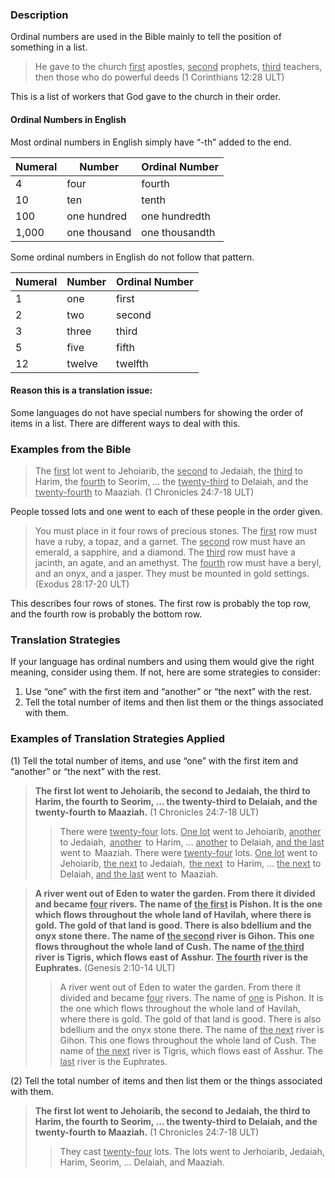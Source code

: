 

### Description

Ordinal numbers are used in the Bible mainly to tell the position of something in a list.

> He gave to the church <u>first</u> apostles, <u>second</u> prophets, <u>third</u> teachers, then those who do powerful deeds (1 Corinthians 12:28 ULT)

This is a list of workers that God gave to the church in their order.

#### Ordinal Numbers in English

Most ordinal numbers in English simply have  “-th” added to the end.

| Numeral | Number  | Ordinal Number  |
| -------- | -------- | -------- |
| 4   | four | fourth |
| 10 | ten |  tenth |
| 100 | one hundred |  one hundredth |
| 1,000| one thousand |  one thousandth |


Some ordinal numbers in English do not follow that pattern.

| Numeral | Number  | Ordinal Number  |
| -------- | -------- | -------- |
| 1   | one | first |
| 2  | two |  second |
| 3 | three |  third |
| 5 | five | fifth |
| 12 | twelve | twelfth |

#### Reason this is a translation issue:

Some languages do not have special numbers for showing the order of items in a list. There are different ways to deal with this.

### Examples from the Bible

> The <u>first</u> lot went to Jehoiarib, the <u>second</u> to Jedaiah, the <u>third</u> to Harim, the <u>fourth</u> to Seorim, … the <u>twenty-third</u> to Delaiah, and the <u>twenty-fourth</u> to Maaziah.  (1 Chronicles 24:7-18 ULT)

People tossed lots and one went to each of these people in the order given.

> You must place in it four rows of precious stones. The <u>first</u> row must have a ruby, a topaz, and a garnet. The <u>second</u> row must have an emerald, a sapphire, and a diamond.  The <u>third</u> row must have a jacinth, an agate, and an amethyst.  The <u>fourth</u> row must have a beryl, and an onyx, and a jasper. They must be mounted in gold settings.  (Exodus 28:17-20 ULT)

This describes four rows of stones. The first row is probably the top row, and the fourth row is probably the bottom row.

### Translation Strategies

If your language has ordinal numbers and using them would give the right meaning, consider using them. If not, here are some strategies to consider:

1. Use “one” with the first item and “another” or “the next” with the rest.
1. Tell the total number of items and then list them or the things associated with them.

### Examples of Translation Strategies Applied

(1) Tell the total number of items, and use “one” with the first item and “another” or “the next” with the rest.

> **The first lot went to Jehoiarib, the second to Jedaiah,  the third to Harim, the fourth to Seorim, … the twenty-third to Delaiah,  and the twenty-fourth to Maaziah.** (1 Chronicles 24:7-18 ULT)
>> There were <u>twenty-four</u> lots. <u>One lot</u> went to Jehoiarib, <u>another</u> to Jedaiah,  <u>another</u>  to Harim, … <u>another</u> to Delaiah, <u>and the last</u> went to  Maaziah.
>> There were <u>twenty-four</u> lots. <u>One lot</u> went to Jehoiarib, <u>the next</u> to Jedaiah,  <u>the next</u>  to Harim, … <u>the next</u> to Delaiah, <u>and the last</u> went to  Maaziah.

> **A river went out of Eden to water the garden. From there it divided and became <u>four</u> rivers. The name of <u>the first</u> is Pishon. It is the one which flows throughout the whole land of Havilah, where there is gold. The gold of that land is good. There is also bdellium and the onyx stone there. The name of <u>the second</u> river is Gihon. This one flows throughout the whole land of Cush.  The name of <u>the third</u> river is Tigris, which flows east of Asshur. <u>The fourth</u> river is the Euphrates.** (Genesis 2:10-14 ULT)
>> A river went out of Eden to water the garden. From there it divided and became <u>four</u> rivers. The name of <u>one</u> is Pishon. It is the one which flows throughout the whole land of Havilah, where there is gold. The gold of that land is good. There is also bdellium and the onyx stone there. The name of <u>the next</u> river is Gihon. This one flows throughout the whole land of Cush.  The name of <u>the next</u> river is Tigris, which flows east of Asshur. The <u>last</u> river is the Euphrates.

(2) Tell the total number of items and then list them or the things associated with them.

> **The first lot went to Jehoiarib, the second to Jedaiah, the third to Harim, the fourth to Seorim, … the twenty-third to Delaiah, and the twenty-fourth to Maaziah.** (1 Chronicles 24:7-18 ULT)
>> They cast <u>twenty-four</u> lots. The lots went to Jerhoiarib, Jedaiah, Harim, Seorim, …  Delaiah, and Maaziah.


